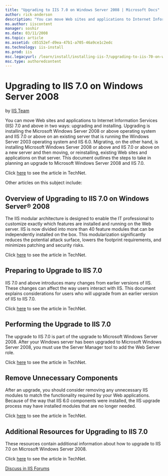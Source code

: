 ```yaml
---
title: "Upgrading to IIS 7.0 on Windows Server 2008 | Microsoft Docs"
author: rick-anderson
description: "You can move Web sites and applications to Internet Information Services (IIS) 7.0 and above in two ways: upgrading and installing. Upgrading is installing t..."
ms.author: iiscontent
manager: soshir
ms.date: 03/11/2008
ms.topic: article
ms.assetid: c85152ef-d9ea-47b1-a705-46a9ce1c2edc
ms.technology: iis-install
ms.prod: iis
msc.legacyurl: /learn/install/installing-iis-7/upgrading-to-iis-70-on-windows-server-2008
msc.type: authoredcontent
---
```

Upgrading to IIS 7.0 on Windows Server 2008
====================
by [IIS Team](https://twitter.com/inetsrv)

You can move Web sites and applications to Internet Information Services (IIS) 7.0 and above in two ways: upgrading and installing. Upgrading is installing the Microsoft Windows Server 2008 or above operating system and IIS 7.0 or above on an existing server that is running the Windows Server 2003 operating system and IIS 6.0. Migrating, on the other hand, is installing Microsoft Windows Server 2008 or above and IIS 7.0 or above on a new server and then moving, or reinstalling, existing Web sites and applications on that server. This document outlines the steps to take in planning an upgrade to Microsoft Windows Server 2008 and IIS 7.0.

Click [here](https://go.microsoft.com/fwlink/?LinkId=111601) to see the article in TechNet.

Other articles on this subject include:

## Overview of Upgrading to IIS 7.0 on Windows Server® 2008

The IIS modular architecture is designed to enable the IT professional to customize exactly which features are installed and running on the Web server. IIS is now divided into more than 40 feature modules that can be independently installed on the box. This modularization significantly reduces the potential attack surface, lowers the footprint requirements, and minimizes patching and security risks.

Click [here](https://go.microsoft.com/fwlink/?LinkId=111602) to see the article in TechNet.

## Preparing to Upgrade to IIS 7.0

IIS 7.0 and above introduces many changes from earlier versions of IIS. These changes can affect the way users interact with IIS. This document explains considerations for users who will upgrade from an earlier version of IIS to IIS 7.0.

Click [here](https://go.microsoft.com/fwlink/?LinkId=111603) to see the article in TechNet.

## Performing the Upgrade to IIS 7.0

The upgrade to IIS 7.0 is part of the upgrade to Microsoft Windows Server 2008. After your Windows server has been upgraded to Microsoft Windows Server 2008, you must use the Server Manager tool to add the Web Server role.

Click [here](https://go.microsoft.com/fwlink/?LinkId=111604) to see the article in TechNet.

## Remove Unnecessary Components

After an upgrade, you should consider removing any unnecessary IIS modules to match the functionality required by your Web applications. Because of the way that IIS 6.0 components were installed, the IIS upgrade process may have installed modules that are no longer needed.

Click [here](https://go.microsoft.com/fwlink/?LinkId=111605) to see the article in TechNet.

## Additional Resources for Upgrading to IIS 7.0

These resources contain additional information about how to upgrade to IIS 7.0 on Microsoft Windows Server 2008.

Click [here](https://go.microsoft.com/fwlink/?LinkId=111606) to see the article in TechNet.
  
  
[Discuss in IIS Forums](https://forums.iis.net/1041.aspx)